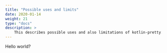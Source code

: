 ```yaml
---
title: "Possible uses and limits"
date: 2020-01-14
weight: 21
type: "docs"
description: >
    This describes possible uses and also limitations of kotlin-pretty.
---
```


Hello world?